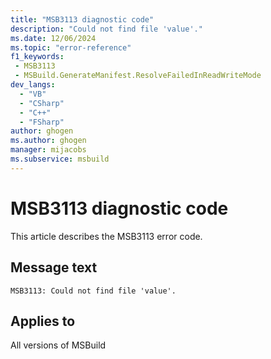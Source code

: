 ```yaml
---
title: "MSB3113 diagnostic code"
description: "Could not find file 'value'."
ms.date: 12/06/2024
ms.topic: "error-reference"
f1_keywords:
 - MSB3113
 - MSBuild.GenerateManifest.ResolveFailedInReadWriteMode
dev_langs:
  - "VB"
  - "CSharp"
  - "C++"
  - "FSharp"
author: ghogen
ms.author: ghogen
manager: mijacobs
ms.subservice: msbuild
---
```


# MSB3113 diagnostic code

<!-- :::ErrorDefinitionDescription::: -->
<!-- :::editable-content name="introDescription"::: -->
This article describes the MSB3113 error code.
<!-- :::editable-content-end::: -->

## Message text

`MSB3113: Could not find file 'value'.`

<!-- :::editable-content name="postOutputDescription"::: -->
<!--
{StrBegin="MSB3113: "}
-->
<!-- :::editable-content-end::: -->
<!-- :::ErrorDefinitionDescription-end::: -->

## Applies to

All versions of MSBuild
